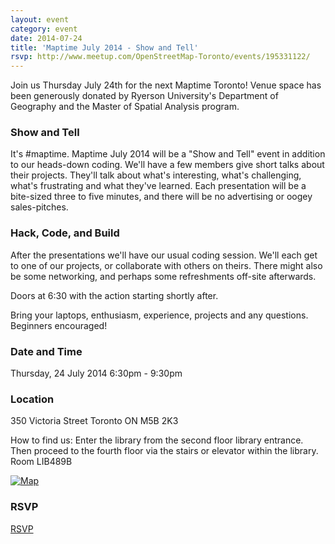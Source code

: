 ```yaml
---
layout: event
category: event
date: 2014-07-24
title: 'Maptime July 2014 - Show and Tell'
rsvp: http://www.meetup.com/OpenStreetMap-Toronto/events/195331122/
---
```


Join us Thursday July 24th for the next Maptime Toronto! Venue space has been generously donated by Ryerson University's Department of Geography and the Master of Spatial Analysis program.

### Show and Tell

It's #maptime.  Maptime July 2014 will be a "Show and Tell" event in addition to our heads-down coding.  We'll have a few members give short talks about their projects.  They'll talk about what's interesting, what's challenging, what's frustrating and what they've learned.  Each presentation will be a bite-sized three to five minutes, and there will be no advertising or oogey sales-pitches.

### Hack, Code, and Build

After the presentations we'll have our usual coding session. We'll each get to one of our projects, or collaborate with others on theirs.  There might also be some networking, and perhaps some refreshments off-site afterwards.

Doors at 6:30 with the action starting shortly after. 

Bring your laptops, enthusiasm, experience, projects and any questions. Beginners encouraged!

### Date and Time

Thursday, 24 July 2014
6:30pm - 9:30pm

### Location

350 Victoria Street
Toronto ON  M5B 2K3

How to find us: Enter the library from the second floor library entrance.  Then proceed to the fourth floor via the stairs or elevator within the library. Room LIB489B

[![Map](http://weait.com/sites/default/files/field/image/maptime-jul-2014.png)](http://umap.openstreetmap.fr/en/map/maptime-july-2014_12804)

### RSVP 

[RSVP](http://www.meetup.com/OpenStreetMap-Toronto/events/195331122/)

